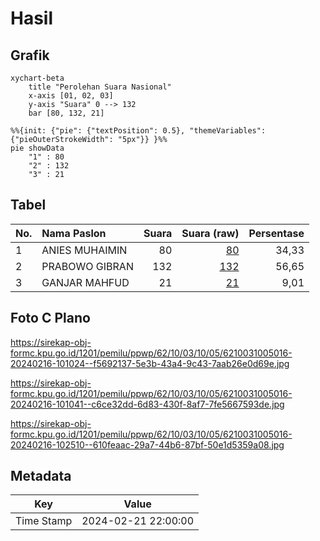 # Hasil

## Grafik

```mermaid
xychart-beta
    title "Perolehan Suara Nasional"
    x-axis [01, 02, 03]
    y-axis "Suara" 0 --> 132
    bar [80, 132, 21]
```

```mermaid
%%{init: {"pie": {"textPosition": 0.5}, "themeVariables": {"pieOuterStrokeWidth": "5px"}} }%%
pie showData
    "1" : 80
    "2" : 132
    "3" : 21
```

## Tabel

| No. | Nama Paslon    | Suara | Suara (raw) | Persentase |
|:--- |:-------------- | -----:| -----------:| ----------:|
| 1   | ANIES MUHAIMIN | 80    | [80][p-1]   | 34,33      |
| 2   | PRABOWO GIBRAN | 132   | [132][p-2]  | 56,65      |
| 3   | GANJAR MAHFUD  | 21    | [21][p-3]   | 9,01       |


[p-1]: https://github.com/gigit-pemilu/pemilu-2024/blob/main/pilpres/hitung-suara/sub/62-kalimantan-tengah/sub/10-gunung-mas/sub/03-tewah/sub/1005-tewah/sub/016-tps/sub/paslon-1.txt
[p-2]: https://github.com/gigit-pemilu/pemilu-2024/blob/main/pilpres/hitung-suara/sub/62-kalimantan-tengah/sub/10-gunung-mas/sub/03-tewah/sub/1005-tewah/sub/016-tps/sub/paslon-2.txt
[p-3]: https://github.com/gigit-pemilu/pemilu-2024/blob/main/pilpres/hitung-suara/sub/62-kalimantan-tengah/sub/10-gunung-mas/sub/03-tewah/sub/1005-tewah/sub/016-tps/sub/paslon-3.txt

## Foto C Plano

https://sirekap-obj-formc.kpu.go.id/1201/pemilu/ppwp/62/10/03/10/05/6210031005016-20240216-101024--f5692137-5e3b-43a4-9c43-7aab26e0d69e.jpg

https://sirekap-obj-formc.kpu.go.id/1201/pemilu/ppwp/62/10/03/10/05/6210031005016-20240216-101041--c6ce32dd-6d83-430f-8af7-7fe5667593de.jpg

https://sirekap-obj-formc.kpu.go.id/1201/pemilu/ppwp/62/10/03/10/05/6210031005016-20240216-102510--610feaac-29a7-44b6-87bf-50e1d5359a08.jpg


## Metadata

| Key        | Value               |
| ---------- | ------------------- |
| Time Stamp | 2024-02-21 22:00:00 |



